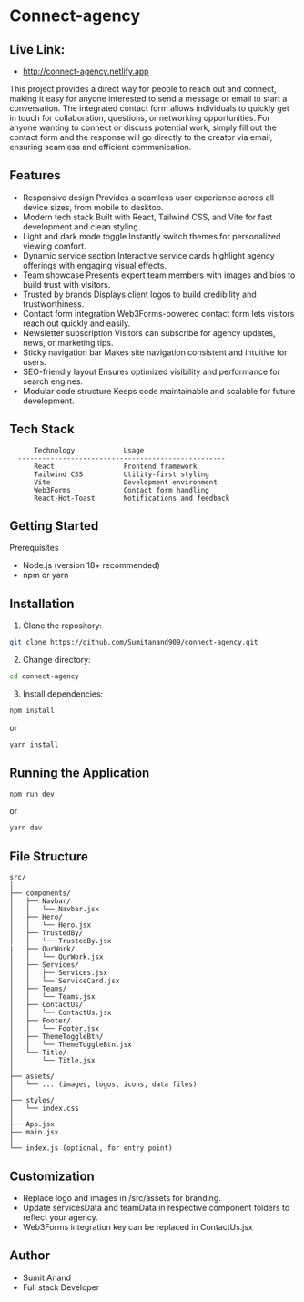 # Connect-agency

## Live Link: 
- http://connect-agency.netlify.app

This project provides a direct way for people to reach out and connect, making it easy for anyone interested to send a message or email to start a conversation. The integrated contact form allows individuals to quickly get in touch for collaboration, questions, or networking opportunities. For anyone wanting to connect or discuss potential work, simply fill out the contact form and the response will go directly to the creator via email, ensuring seamless and efficient communication.

## Features

-  Responsive design Provides a seamless user experience across all device sizes, from mobile to desktop.
-  Modern tech stack Built with React, Tailwind CSS, and Vite for fast development and clean styling.
-  Light and dark mode toggle Instantly switch themes for personalized viewing comfort.
-  Dynamic service section Interactive service cards highlight agency offerings with engaging visual effects.
-  Team showcase Presents expert team members with images and bios to build trust with visitors.
-  Trusted by brands Displays client logos to build credibility and trustworthiness.
-  Contact form integration Web3Forms-powered contact form lets visitors reach out quickly and easily.
-  Newsletter subscription Visitors can subscribe for agency updates, news, or marketing tips.
-  Sticky navigation bar Makes site navigation consistent and intuitive for users.
-  SEO-friendly layout Ensures optimized visibility and performance for search engines.
-  Modular code structure Keeps code maintainable and scalable for future development.

## Tech Stack

```
      Technology            Usage
  ---------------------------------------------------
      React	                Frontend framework
      Tailwind CSS	        Utility-first styling
      Vite	                Development environment
      Web3Forms	            Contact form handling
      React-Hot-Toast       Notifications and feedback
```

## Getting Started

Prerequisites
-  Node.js (version 18+ recommended)
-  npm or yarn

## Installation
1. Clone the repository:
```bash
git clone https://github.com/Sumitanand909/connect-agency.git
```

2. Change directory:
```bash
cd connect-agency
```

3. Install dependencies:
```bash
npm install
```
or
```bash
yarn install
```

## Running the Application
```bash
npm run dev
```
or
```bash
yarn dev
```

## File Structure
```
src/
│
├── components/
│   ├── Navbar/
│   │   └── Navbar.jsx
│   ├── Hero/
│   │   └── Hero.jsx
│   ├── TrustedBy/
│   │   └── TrustedBy.jsx
|   ├── OurWork/
│   │   └── OurWork.jsx
│   ├── Services/
│   │   ├── Services.jsx
│   │   └── ServiceCard.jsx
│   ├── Teams/
│   │   └── Teams.jsx
│   ├── ContactUs/
│   │   └── ContactUs.jsx
│   ├── Footer/
│   │   └── Footer.jsx
│   ├── ThemeToggleBtn/
│   │   └── ThemeToggleBtn.jsx
│   └── Title/
│       └── Title.jsx
│
├── assets/
│   └── ... (images, logos, icons, data files)
│
├── styles/
│   └── index.css
│
├── App.jsx
├── main.jsx
│
└── index.js (optional, for entry point)
```

## Customization

- Replace logo and images in /src/assets for branding.
- Update servicesData and teamData in respective component folders to reflect your agency.
- Web3Forms integration key can be replaced in ContactUs.jsx

## Author
- Sumit Anand
- Full stack Developer
